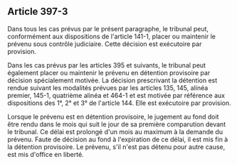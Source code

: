 Article 397-3
----
Dans tous les cas prévus par le présent paragraphe, le tribunal peut,
conformément aux dispositions de l'article 141-1, placer ou maintenir le prévenu
sous contrôle judiciaire. Cette décision est exécutoire par provision.

Dans les cas prévus par les articles 395 et suivants, le tribunal peut également
placer ou maintenir le prévenu en détention provisoire par décision spécialement
motivée. La décision prescrivant la détention est rendue suivant les modalités
prévues par les articles 135, 145, alinéa premier, 145-1, quatrième alinéa et
464-1 et est motivée par référence aux dispositions des 1°, 2° et 3° de
l'article 144. Elle est exécutoire par provision.

Lorsque le prévenu est en détention provisoire, le jugement au fond doit être
rendu dans le mois qui suit le jour de sa première comparution devant le
tribunal. Ce délai est prolongé d'un mois au maximum à la demande du prévenu.
Faute de décision au fond à l'expiration de ce délai, il est mis fin à la
détention provisoire. Le prévenu, s'il n'est pas détenu pour autre cause, est
mis d'office en liberté.
